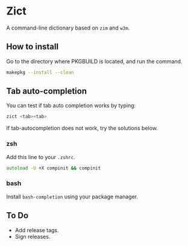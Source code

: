 # Zict

A command-line dictionary based on `zim` and `w3m`.

## How to install

Go to the directory where PKGBUILD is located, and run the command.

```sh
makepkg --install --clean
```

## Tab auto-completion

You can test if tab auto completion works by typing:

```sh
zict <tab><tab>
```

If tab-autocompletion does not work, try the solutions below.

### zsh

Add this line to your `.zshrc`.

```zsh
autoload -U +X compinit && compinit
```

### bash

Install `bash-completion` using your package manager.

## To Do

- Add release tags.
- Sign releases.
